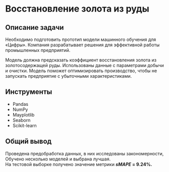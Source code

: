 # Восстановление золота из руды

## Описание задачи
Необходимо подготовить прототип модели машинного обучения для «Цифры». Компания разрабатывает решения для эффективной работы промышленных предприятий.

Модель должна предсказать коэффициент восстановления золота из золотосодержащей руды. Использованы данные с параметрами добычи и очистки. Модель поможет оптимизировать производство, чтобы не запускать предприятие с убыточными характеристиками.

## Инструменты
- Pandas
- NumPy
- Mayplotlib
- Seaborn
- Scikit-learn

## Общий вывод
Проведена предобработка данных, в них исследованы закономерности, Обучено несколько моделей и выбрана лучшая.  
На тестовой выборке получено значение метрики ***sMAPE* = 9.24%.**